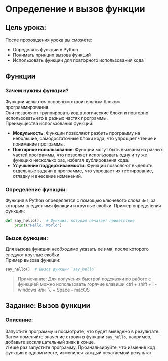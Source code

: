 # Определение и вызов функции

## Цель урока:
После прохождения урока вы сможете:
- Определять функции в Python
- Понимать принцип вызова функций
- Использовать функции для повторного использования кода

## Функции
### Зачем нужны функции?
Функции являются основным строительным блоком программирования.  
Они позволяют группировать код в логические блоки и повторно использовать его в разных частях программы.  
Преимущества использования функций:
- **Модульность**: Функции позволяют разбить программу на небольшие, самодостаточные блоки кода, что упрощает чтение и понимание программы.
- **Повторное использование**: Функции могут быть вызваны из разных частей программы, что позволяет использовать одну и ту же функцию несколько раз, избегая дублирования кода.
- **Улучшение поддерживаемости**: Функции позволяют выделить отдельные задачи в программе, что упрощает их тестирование, отладку и внесение изменений.

### Определение функции:
Функция в Python определяется с помощью ключевого слова `def`, за которым следует имя функции и круглые скобки. 
Пример определения функции:
```python
def say_hello():  # Функция, которая печатает приветствие
    print("Hello, World")
```

### Вызов функции:
Для вызова функции необходимо указать ее имя, после которого следуют круглые скобки.  
Пример вызова функции:
```python
say_hello()  # Вызов функции `say_hello`
```

> Примечание: Для получения быстрой подсказки по работе с функцией можно использовать горячие клавиши ctrl + shift + i - windows или ⌥ + Space - macOS

## Задание: Вызов функции

### Описание:
Запустите программу и посмотрите, что будет выведено в результате.  
Затем поменяйте значение строки в функции `say_hello`, например, добавьте восклицательный знак в конце.  
И ещё раз запустите программу. Проанализируйте, что изменив код функции в одном месте, изменился каждый печатаемый результат.
